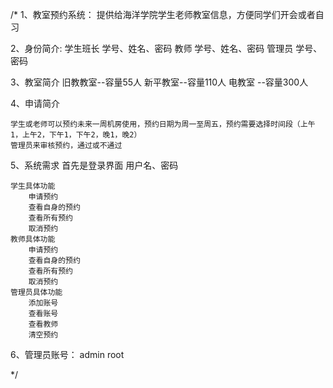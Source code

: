 /*
1、教室预约系统：
	提供给海洋学院学生老师教室信息，方便同学们开会或者自习

2、身份简介:
	学生班长    学号、姓名、密码
	教师		学号、姓名、密码
	管理员		学号、密码

3、教室简介
	旧教教室--容量55人
	新平教室--容量110人
	电教室  --容量300人

4、申请简介
	
	学生或老师可以预约未来一周机房使用，预约日期为周一至周五，预约需要选择时间段（上午1，上午2，下午1，下午2，晚1，晚2）
	管理员来审核预约，通过或不通过

5、系统需求
	首先是登录界面
	用户名、密码

	学生具体功能
		申请预约
		查看自身的预约
		查看所有预约
		取消预约
	教师具体功能
		申请预约
		查看自身的预约
		查看所有预约
		取消预约
	管理员具体功能
		添加账号
		查看账号
		查看教师
		清空预约

6、管理员账号：
	admin 
	root

*/
